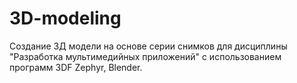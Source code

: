 # 3D-modeling
Создание 3Д модели на основе серии снимков для дисциплины "Разработка мультимедийных приложений" с использованием программ 3DF Zephyr, Blender.
